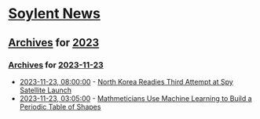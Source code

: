 # [Soylent News](../../../README.md)

## [Archives](../../index.md) for [2023](../index.md)

### [Archives](../../index.md) for [2023-11-23](index.md)

* [2023-11-23, 08:00:00](https://soylentnews.org/article.pl?sid=23/11/22/0334206&from=rss) - [North Korea Readies Third Attempt at Spy Satellite Launch](https://soylentnews.org/article.pl?sid=23/11/22/0334206&from=rss)
* [2023-11-23, 03:05:00](https://soylentnews.org/article.pl?sid=23/11/22/0326213&from=rss) - [Mathmeticians Use Machine Learning to Build a Periodic Table of Shapes](https://soylentnews.org/article.pl?sid=23/11/22/0326213&from=rss)
